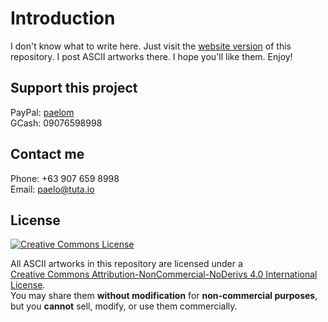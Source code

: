 # Introduction
I don't know what to write here. Just visit the [website version](https://ldaelo.github.io/ascii-arts) of this repository. I post ASCII artworks there. I hope you'll like them. Enjoy!

## Support this project
PayPal: [paelom](https://www.paypal.me/paelom)  
GCash: 09076598998

## Contact me
Phone: +63 907 659 8998  
Email: [paelo@tuta.io](mailto:paelo@tuta.io)

## License  
[![Creative Commons License](https://ldaelo.github.io/ascii-arts/by-nc-nd.png)](https://creativecommons.org/licenses/by-nc-nd/4.0/)  

All ASCII artworks in this repository are licensed under a  
[Creative Commons Attribution-NonCommercial-NoDerivs 4.0 International License](https://creativecommons.org/licenses/by-nc-nd/4.0/).  
You may share them **without modification** for **non-commercial purposes**,  
but you **cannot** sell, modify, or use them commercially.
